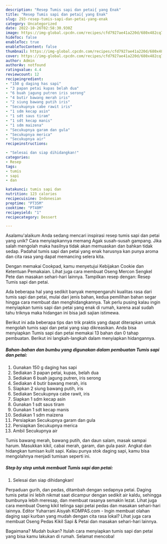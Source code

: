 ```yaml
---
description: "Resep Tumis sapi dan petai{ yang Enak"
title: "Resep Tumis sapi dan petai{ yang Enak"
slug: 293-resep-tumis-sapi-dan-petai-yang-enak
category: Uncategorized
date: 2022-10-26T02:58:30.930Z
image: https://img-global.cpcdn.com/recipes/cfd7927ae41a220d/680x482cq70/tumis-sapi-dan-petai-foto-resep-utama.jpg
hideToc: false
enableToc: true
enableTocContent: false
thumbnail: https://img-global.cpcdn.com/recipes/cfd7927ae41a220d/680x482cq70/tumis-sapi-dan-petai-foto-resep-utama.jpg
cover: https://img-global.cpcdn.com/recipes/cfd7927ae41a220d/680x482cq70/tumis-sapi-dan-petai-foto-resep-utama.jpg
author: Admin
authorAv: notfound
ratingvalue: 4.4
reviewcount: 12
recipeingredient:
- "150 g daging has sapi"
- "3 papan petai kupas belah dua"
- "6 buah jagung putren iris serong"
- "4 butir bawang merah iris"
- "2 siung bawang putih iris"
- "Secukupnya cabe rawit iris"
- "1 sdm kecap asin"
- "1 sdt saus tiram"
- "1 sdt kecap manis"
- "1 sdm maizena"
- "Secukupnya garam dan gula"
- "Secukupnya merica"
- "Secukupnya air"
recipeinstructions:

- "Selesai dan siap dihidangkan!"
categories:
- Resep
tags:
- tumis
- sapi
- dan

katakunci: tumis sapi dan 
nutrition: 123 calories
recipecuisine: Indonesian
preptime: "PT35M"
cooktime: "PT40M"
recipeyield: "1"
recipecategory: Dessert

---
```



Asalamu'alaikum Anda sedang mencari inspirasi resep tumis sapi dan petai yang unik? Cara menyiapkannya memang Agak susah-susah gampang. Jika salah mengolah maka hasilnya tidak akan memuaskan dan bahkan tidak sedap. Padahal tumis sapi dan petai yang enak harusnya kan punya aroma dan cita rasa yang dapat memancing selera kita.


Dengan memakai Cookpad, kamu menyetujui Kebijakan Cookie dan Ketentuan Pemakaian. Lihat juga cara membuat Oseng Mercon Sengkel Pete dan masakan sehari-hari lainnya. Tampilkan resep dengan: Resep Tumis sapi dan petai.

Ada beberapa hal yang sedikit banyak mempengaruhi kualitas rasa dari tumis sapi dan petai, mulai dari jenis bahan, kedua pemilihan bahan segar hingga cara membuat dan menghidangkannya. Tak perlu pusing kalau ingin menyiapkan tumis sapi dan petai yang enak di rumah, karena asal sudah tahu triknya maka hidangan ini bisa jadi sajian istimewa.


Berikut ini ada beberapa tips dan trik praktis yang dapat diterapkan untuk mengolah tumis sapi dan petai yang siap dikreasikan. Anda bisa menyiapkan Tumis sapi dan petai memakai 13 bahan dan 0 tahap pembuatan. Berikut ini langkah-langkah dalam menyiapkan hidangannya.

<!--inarticleads1-->

##### Bahan-bahan dan bumbu yang digunakan dalam pembuatan Tumis sapi dan petai:

1. Gunakan 150 g daging has sapi
1. Sediakan 3 papan petai, kupas, belah dua
1. Sediakan 6 buah jagung putren, iris serong
1. Sediakan 4 butir bawang merah, iris
1. Siapkan 2 siung bawang putih, iris
1. Sediakan Secukupnya cabe rawit, iris
1. Siapkan 1 sdm kecap asin
1. Gunakan 1 sdt saus tiram
1. Gunakan 1 sdt kecap manis
1. Sediakan 1 sdm maizena
1. Persiapkan Secukupnya garam dan gula
1. Persiapkan Secukupnya merica
1. Ambil Secukupnya air


Tumis bawang merah, bawang putih, dan daun salam, masak sampai harum. Masukkan kikil, cabai merah, garam, dan gula pasir. Angkat dan hidangkan tumisan kulit sapi. Kalau punya stok daging sapi, kamu bisa mengolahnya menjadi tumisan seperti ini. 

<!--inarticleads2-->

##### Step by step untuk membuat Tumis sapi dan petai:


1. Selesai dan siap dihidangkan!

Perpaduan gurih, dan pedas, ditambah dengan sedapnya petai. Daging tumis petai ini lebih nikmat saat dicampur dengan sedikit air kaldu, sehingga bumbunya lebih meresap, dan membuat rasanya semakin lezat. Lihat juga cara membuat Oseng kikil telinga sapi petai pedas dan masakan sehari-hari lainnya. Editor Yuharrani Aisyah KOMPAS.com - Ingin membuat olahan daging sapi kurban yang mudah dengan cita rasa lokal? Lihat juga cara membuat Oseng Pedas Kikil Sapi &amp; Petai dan masakan sehari-hari lainnya. 

Bagaimana? Mudah bukan? Itulah cara menyiapkan tumis sapi dan petai yang bisa kamu lakukan di rumah. Selamat mencoba!
